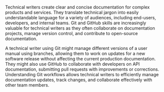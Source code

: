 Technical writers create clear and concise documentation for complex products and services. They translate technical jargon into easily understandable language for a variety of audiences, including end-users, developers, and internal teams. Git and GitHub skills are increasingly valuable for technical writers as they often collaborate on documentation projects, manage version control, and contribute to open-source documentation.

A technical writer using Git might manage different versions of a user manual using branches, allowing them to work on updates for a new software release without affecting the current production documentation. They might also use GitHub to collaborate with developers on API documentation, submitting pull requests with improvements or corrections. Understanding Git workflows allows technical writers to efficiently manage documentation updates, track changes, and collaborate effectively with other team members.